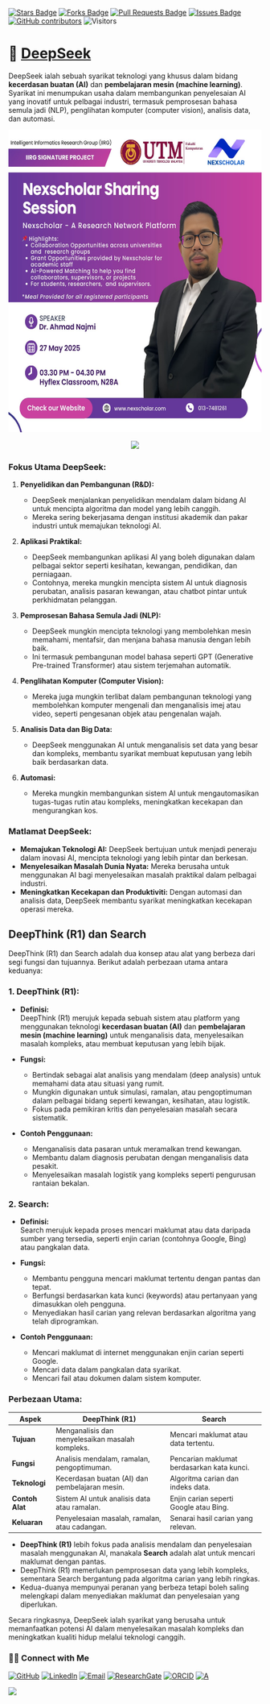 <a href="https://github.com/drshahizan/short-course/stargazers"><img src="https://img.shields.io/github/stars/drshahizan/short-course" alt="Stars Badge"/></a>
<a href="https://github.com/drshahizan/short-course/network/members"><img src="https://img.shields.io/github/forks/drshahizan/short-course" alt="Forks Badge"/></a>
<a href="https://github.com/drshahizan/short-course/pulls"><img src="https://img.shields.io/github/issues-pr/drshahizan/short-course" alt="Pull Requests Badge"/></a>
<a href="https://github.com/drshahizan/short-course"><img src="https://img.shields.io/github/issues/drshahizan/short-course" alt="Issues Badge"/></a>
<a href="https://github.com/drshahizan/short-course/graphs/contributors"><img alt="GitHub contributors" src="https://img.shields.io/github/contributors/drshahizan/short-course?color=2b9348"></a>
![Visitors](https://api.visitorbadge.io/api/visitors?path=https%3A%2F%2Fgithub.com%2Fdrshahizan%2Fshort-course&labelColor=%23d9e3f0&countColor=%23697689&style=flat)

# 🚀 [DeepSeek](https://www.deepseek.com/)

DeepSeek ialah sebuah syarikat teknologi yang khusus dalam bidang **kecerdasan buatan (AI)** dan **pembelajaran mesin (machine learning)**. Syarikat ini menumpukan usaha dalam membangunkan penyelesaian AI yang inovatif untuk pelbagai industri, termasuk pemprosesan bahasa semula jadi (NLP), penglihatan komputer (computer vision), analisis data, dan automasi. 

<p align="center">
 <img src="../images/poster_najmi.jpeg" height="600">
 </p>
 
<p align="center">
 <img src="https://cdn.prod.website-files.com/65b8f370a600366bc7cf9b20/66b24cc4a3e5671b68590634_66706b2c64038cd629fdc6e8_deepseek%2520coder%2520v2%2520benchmarks%2520(1).webp" height="400">
 </p>


### Fokus Utama DeepSeek:
1. **Penyelidikan dan Pembangunan (R&D):**
   - DeepSeek menjalankan penyelidikan mendalam dalam bidang AI untuk mencipta algoritma dan model yang lebih canggih.
   - Mereka sering bekerjasama dengan institusi akademik dan pakar industri untuk memajukan teknologi AI.

2. **Aplikasi Praktikal:**
   - DeepSeek membangunkan aplikasi AI yang boleh digunakan dalam pelbagai sektor seperti kesihatan, kewangan, pendidikan, dan perniagaan.
   - Contohnya, mereka mungkin mencipta sistem AI untuk diagnosis perubatan, analisis pasaran kewangan, atau chatbot pintar untuk perkhidmatan pelanggan.

3. **Pemprosesan Bahasa Semula Jadi (NLP):**
   - DeepSeek mungkin mencipta teknologi yang membolehkan mesin memahami, mentafsir, dan menjana bahasa manusia dengan lebih baik.
   - Ini termasuk pembangunan model bahasa seperti GPT (Generative Pre-trained Transformer) atau sistem terjemahan automatik.

4. **Penglihatan Komputer (Computer Vision):**
   - Mereka juga mungkin terlibat dalam pembangunan teknologi yang membolehkan komputer mengenali dan menganalisis imej atau video, seperti pengesanan objek atau pengenalan wajah.

5. **Analisis Data dan Big Data:**
   - DeepSeek menggunakan AI untuk menganalisis set data yang besar dan kompleks, membantu syarikat membuat keputusan yang lebih baik berdasarkan data.

6. **Automasi:**
   - Mereka mungkin membangunkan sistem AI untuk mengautomasikan tugas-tugas rutin atau kompleks, meningkatkan kecekapan dan mengurangkan kos.

### Matlamat DeepSeek:
- **Memajukan Teknologi AI:** DeepSeek bertujuan untuk menjadi peneraju dalam inovasi AI, mencipta teknologi yang lebih pintar dan berkesan.
- **Menyelesaikan Masalah Dunia Nyata:** Mereka berusaha untuk menggunakan AI bagi menyelesaikan masalah praktikal dalam pelbagai industri.
- **Meningkatkan Kecekapan dan Produktiviti:** Dengan automasi dan analisis data, DeepSeek membantu syarikat meningkatkan kecekapan operasi mereka.

## DeepThink (R1) dan Search
DeepThink (R1) dan Search adalah dua konsep atau alat yang berbeza dari segi fungsi dan tujuannya. Berikut adalah perbezaan utama antara keduanya:

### **1. DeepThink (R1):**
- **Definisi:**  
  DeepThink (R1) merujuk kepada sebuah sistem atau platform yang menggunakan teknologi **kecerdasan buatan (AI)** dan **pembelajaran mesin (machine learning)** untuk menganalisis data, menyelesaikan masalah kompleks, atau membuat keputusan yang lebih bijak.
  
- **Fungsi:**  
  - Bertindak sebagai alat analisis yang mendalam (deep analysis) untuk memahami data atau situasi yang rumit.
  - Mungkin digunakan untuk simulasi, ramalan, atau pengoptimuman dalam pelbagai bidang seperti kewangan, kesihatan, atau logistik.
  - Fokus pada pemikiran kritis dan penyelesaian masalah secara sistematik.

- **Contoh Penggunaan:**  
  - Menganalisis data pasaran untuk meramalkan trend kewangan.
  - Membantu dalam diagnosis perubatan dengan menganalisis data pesakit.
  - Menyelesaikan masalah logistik yang kompleks seperti pengurusan rantaian bekalan.

### **2. Search:**
- **Definisi:**  
  Search merujuk kepada proses mencari maklumat atau data daripada sumber yang tersedia, seperti enjin carian (contohnya Google, Bing) atau pangkalan data.
  
- **Fungsi:**  
  - Membantu pengguna mencari maklumat tertentu dengan pantas dan tepat.
  - Berfungsi berdasarkan kata kunci (keywords) atau pertanyaan yang dimasukkan oleh pengguna.
  - Menyediakan hasil carian yang relevan berdasarkan algoritma yang telah diprogramkan.

- **Contoh Penggunaan:**  
  - Mencari maklumat di internet menggunakan enjin carian seperti Google.
  - Mencari data dalam pangkalan data syarikat.
  - Mencari fail atau dokumen dalam sistem komputer.

### **Perbezaan Utama:**
| Aspek                | DeepThink (R1)                          | Search                                  |
|----------------------|-----------------------------------------|-----------------------------------------|
| **Tujuan**           | Menganalisis dan menyelesaikan masalah kompleks. | Mencari maklumat atau data tertentu.    |
| **Fungsi**           | Analisis mendalam, ramalan, pengoptimuman. | Pencarian maklumat berdasarkan kata kunci. |
| **Teknologi**        | Kecerdasan buatan (AI) dan pembelajaran mesin. | Algoritma carian dan indeks data.       |
| **Contoh Alat**      | Sistem AI untuk analisis data atau ramalan. | Enjin carian seperti Google atau Bing.  |
| **Keluaran**         | Penyelesaian masalah, ramalan, atau cadangan. | Senarai hasil carian yang relevan.      |

- **DeepThink (R1)** lebih fokus pada analisis mendalam dan penyelesaian masalah menggunakan AI, manakala **Search** adalah alat untuk mencari maklumat dengan pantas.
- DeepThink (R1) memerlukan pemprosesan data yang lebih kompleks, sementara Search bergantung pada algoritma carian yang lebih ringkas.
- Kedua-duanya mempunyai peranan yang berbeza tetapi boleh saling melengkapi dalam menyediakan maklumat dan penyelesaian yang diperlukan.

Secara ringkasnya, DeepSeek ialah syarikat yang berusaha untuk memanfaatkan potensi AI dalam menyelesaikan masalah kompleks dan meningkatkan kualiti hidup melalui teknologi canggih.

### 🙌🏻 Connect with Me
<p align="left">
    <a href="https://github.com/drshahizan" target="_blank"><img alt="GitHub" src="https://img.shields.io/badge/-@drshahizan-181717?style=flat-square&logo=GitHub&logoColor=white"></a>
    <a href="https://www.linkedin.com/in/drshahizan" target="_blank"><img alt="LinkedIn" src="https://img.shields.io/badge/-drshahizan-blue?style=flat-square&logo=Linkedin&logoColor=white&link=https://www.linkedin.com/in/drshahizan/"></a>
    <a href="mailto:shahizan@utm.my" target="_blank"><img alt="Email" src="https://img.shields.io/badge/-shahizan@utm.my-c14438?style=flat-square&logo=Gmail&logoColor=white&link=mailto:shahizan@utm.my.com"></a>
    <a href="https://www.researchgate.net/profile/Mohd-Othman-28" target="_blank"><img alt="ResearchGate" src="https://img.shields.io/badge/-ResearchGate-00CCBB?style=flat-square&logo=ResearchGate&logoColor=white"></a>
    <a href="https://orcid.org/0000-0003-4261-1873" target="_blank"><img alt="ORCID" src="https://img.shields.io/badge/-ORCID-A6CE39?style=flat-square&logo=ORCID&logoColor=white"></a> 
 <a href="https://visitorbadge.io/status?path=https%3A%2F%2Fgithub.com%2Fdrshahizan" target="_blank"><img alt="A" src="https://api.visitorbadge.io/api/visitors?path=https%3A%2F%2Fgithub.com%2Fdrshahizan&labelColor=%23697689&countColor=%23555555&style=plastic"></a>
 
![](https://hit.yhype.me/github/profile?user_id=81284918)
</p>
